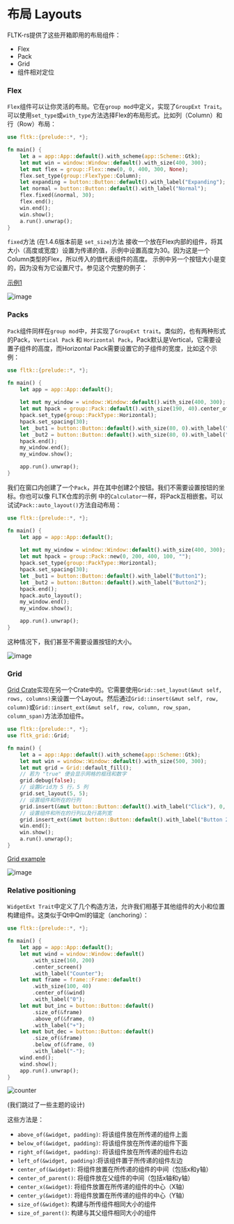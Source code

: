 # 布局 Layouts

FLTK-rs提供了这些开箱即用的布局组件：
- Flex
- Pack
- Grid
- 组件相对定位

### Flex
`Flex`组件可以让你灵活的布局。它在`group mod`中定义，实现了`GroupExt Trait`。可以使用`set_type`或`with_type`方法选择Flex的布局形式。比如列（Column）和行（Row）布局：
```rust
use fltk::{prelude::*, *};

fn main() {
    let a = app::App::default().with_scheme(app::Scheme::Gtk);
    let mut win = window::Window::default().with_size(400, 300);
    let mut flex = group::Flex::new(0, 0, 400, 300, None);
    flex.set_type(group::FlexType::Column);
    let expanding = button::Button::default().with_label("Expanding");
    let normal = button::Button::default().with_label("Normal");
    flex.fixed(&normal, 30);
    flex.end();
    win.end();
    win.show();
    a.run().unwrap();
}
```
`fixed`方法 (在1.4.6版本前是 `set_size`)方法 接收一个放在Flex内部的组件，将其大小（高度或宽度）设置为传递的值，示例中设置高度为30。因为这是一个Column类型的Flex，所以传入的值代表组件的高度。
示例中另一个按钮大小是变的，因为没有为它设置尺寸。参见这个完整的例子：

[示例1](https://github.com/fltk-rs/fltk-rs/blob/master/fltk/examples/flex.rs)

![image](https://github.com/osen/FL_Flex/raw/main/doc/login.png)

### Packs
`Pack`组件同样在`group mod`中，并实现了`GroupExt trait`。类似的，也有两种形式的Pack，`Vertical Pack` 和 `Horizontal Pack`，Pack默认是Vertical，它需要设置子组件的高度，而Horizontal Pack需要设置它的子组件的宽度，比如这个示例：
```rust
use fltk::{prelude::*, *};

fn main() {
    let app = app::App::default();
    
    let mut my_window = window::Window::default().with_size(400, 300);
    let mut hpack = group::Pack::default().with_size(190, 40).center_of(&my_window);
    hpack.set_type(group::PackType::Horizontal);
    hpack.set_spacing(30);
    let _but1 = button::Button::default().with_size(80, 0).with_label("Button1");
    let _but2 = button::Button::default().with_size(80, 0).with_label("Button2");
    hpack.end();
    my_window.end();
    my_window.show();

    app.run().unwrap();
}
```
我们在窗口内创建了一个`Pack`，并在其中创建2个按钮。我们不需要设置按钮的坐标。你也可以像 FLTK仓库的示例 中的`Calculator`一样，将Pack互相嵌套。可以试试`Pack::auto_layout()`方法自动布局：

```rust
use fltk::{prelude::*, *};

fn main() {
    let app = app::App::default();
    
    let mut my_window = window::Window::default().with_size(400, 300);
    let mut hpack = group::Pack::new(0, 200, 400, 100, "");
    hpack.set_type(group::PackType::Horizontal);
    hpack.set_spacing(30);
    let _but1 = button::Button::default().with_label("Button1");
    let _but2 = button::Button::default().with_label("Button2");
    hpack.end();
    hpack.auto_layout();
    my_window.end();
    my_window.show();

    app.run().unwrap();
}
```
这种情况下，我们甚至不需要设置按钮的大小。

![image](https://user-images.githubusercontent.com/37966791/100937983-ef8bf400-3504-11eb-9da1-09c5ac1aade4.png)

### Grid
[Grid Crate](https://github.com/fltk-rs/fltk-grid)实现在另一个Crate中的。它需要使用`Grid::set_layout(&mut self, rows, columns)`来设置一个Layout。然后通过`Grid::insert(&mut self, row, column)`或`Grid::insert_ext(&mut self, row, column, row_span, column_span)`方法添加组件。

```rust
use fltk::{prelude::*, *};
use fltk_grid::Grid;

fn main() {
    let a = app::App::default().with_scheme(app::Scheme::Gtk);
    let mut win = window::Window::default().with_size(500, 300);
    let mut grid = Grid::default_fill();
    // 若为 "true" 便会显示网格的框线和数字
    grid.debug(false); 
    // 设置Grid为 5 行，5 列
    grid.set_layout(5, 5); 
    // 设置组件和所在的行列
    grid.insert(&mut button::Button::default().with_label("Click"), 0, 1); 
    // 设置组件和所在的行列以及行高列宽
    grid.insert_ext(&mut button::Button::default().with_label("Button 2"), 2, 1, 3, 1); 
    win.end();
    win.show();
    a.run().unwrap();
}
```

[Grid example](https://github.com/fltk-rs/fltk-grid/blob/main/examples/form.rs)

![image](https://user-images.githubusercontent.com/37966791/160347418-b8b54408-3dc9-4fc4-93e8-fb6c1c0282e9.png)

### Relative positioning
`WidgetExt Trait`中定义了几个构造方法，允许我们相基于其他组件的大小和位置构建组件。这类似于Qt中Qml的锚定（anchoring）：
```rust
use fltk::{prelude::*, *};

fn main() {
    let app = app::App::default();
    let mut wind = window::Window::default()
        .with_size(160, 200)
        .center_screen()
        .with_label("Counter");
    let mut frame = frame::Frame::default()
        .with_size(100, 40)
        .center_of(&wind)
        .with_label("0");
    let mut but_inc = button::Button::default()
        .size_of(&frame)
        .above_of(&frame, 0)
        .with_label("+");
    let mut but_dec = button::Button::default()
        .size_of(&frame)
        .below_of(&frame, 0)
        .with_label("-");
    wind.end();
    wind.show();
    app.run().unwrap();
}
```

![counter](https://github.com/MoAlyousef/fltk-rs/raw/master/screenshots/counter.jpg)

(我们跳过了一些主题的设计)

这些方法是：
- `above_of(&widget, padding)`: 将该组件放在所传递的组件上面
- `below_of(&widget, padding)`: 将该组件放在所传递的组件下面
- `right_of(&widget, padding)`: 将该组件放在所传递的组件右边
- `left_of(&widget, padding)`:将该组件置于所传递的组件左边
- `center_of(&widget)`: 将组件放置在所传递的组件的中间（包括x和y轴）
- `center_of_parent()`: 将组件放在父组件的中间（包括x轴和y轴）
- `center_x(&widget)`: 将组件放置在所传递的组件的中心（X轴）
- `center_y(&widget)`: 将组件放置在所传递的组件的中心（Y轴）
- `size_of(&widget)`: 构建与所传组件相同大小的组件
- `size_of_parent()`: 构建与其父组件相同大小的组件